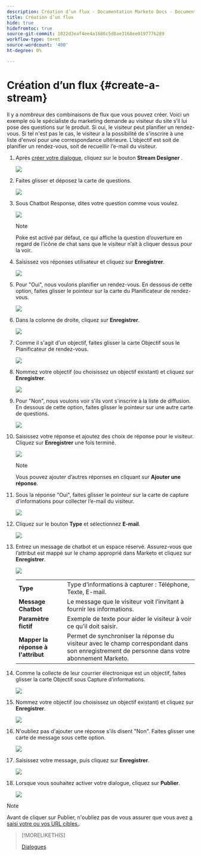 ```yaml
---
description: Création d’un flux - Documentation Marketo Docs - Documentation du produit
title: Création d’un flux
hide: true
hidefromtoc: true
source-git-commit: 1022d3eaf4ee4a1686c5d8ae3168ee0197776289
workflow-type: tm+mt
source-wordcount: '400'
ht-degree: 0%

---
```


# Création d’un flux {#create-a-stream}

Il y a _nombreux_ des combinaisons de flux que vous pouvez créer. Voici un exemple où le spécialiste du marketing demande au visiteur du site s’il lui pose des questions sur le produit. Si oui, le visiteur peut planifier un rendez-vous. Si tel n&#39;est pas le cas, le visiteur a la possibilité de s&#39;inscrire à une liste d&#39;envoi pour une correspondance ultérieure. L’objectif est soit de planifier un rendez-vous, soit de recueillir l’e-mail du visiteur.

1. Après [créer votre dialogue](/help/marketo/product-docs/demand-generation/dynamic-chat/dialogues.md#create-a-new-dialogue), cliquez sur le bouton **Stream Designer** .

   ![](assets/create-a-stream-1.png)

1. Faites glisser et déposez la carte de questions.

   ![](assets/create-a-stream-2.png)

1. Sous Chatbot Response, dites votre question comme vous voulez.

   ![](assets/create-a-stream-3.png)

   >[!NOTE]
   >
   >Poke est activé par défaut, ce qui affiche la question d’ouverture en regard de l’icône de chat sans que le visiteur n’ait à cliquer dessus pour la voir.

1. Saisissez vos réponses utilisateur et cliquez sur **Enregistrer**.

   ![](assets/create-a-stream-4.png)

1. Pour &quot;Oui&quot;, nous voulons planifier un rendez-vous. En dessous de cette option, faites glisser le pointeur sur la carte du Planificateur de rendez-vous.

   ![](assets/create-a-stream-5.png)

1. Dans la colonne de droite, cliquez sur **Enregistrer**.

   ![](assets/create-a-stream-6.png)

1. Comme il s&#39;agit d&#39;un objectif, faites glisser la carte Objectif sous le Planificateur de rendez-vous.

   ![](assets/create-a-stream-7.png)

1. Nommez votre objectif (ou choisissez un objectif existant) et cliquez sur **Enregistrer**.

   ![](assets/create-a-stream-8.png)

1. Pour &quot;Non&quot;, nous voulons voir s&#39;ils vont s&#39;inscrire à la liste de diffusion. En dessous de cette option, faites glisser le pointeur sur une autre carte de questions.

   ![](assets/create-a-stream-9.png)

1. Saisissez votre réponse et ajoutez des choix de réponse pour le visiteur. Cliquez sur **Enregistrer** une fois terminé.

   ![](assets/create-a-stream-10.png)

   >[!NOTE]
   >
   >Vous pouvez ajouter d’autres réponses en cliquant sur **Ajouter une réponse**.

1. Sous la réponse &quot;Oui&quot;, faites glisser le pointeur sur la carte de capture d’informations pour collecter l’e-mail du visiteur.

   ![](assets/create-a-stream-11.png)

1. Cliquez sur le bouton **Type** et sélectionnez **E-mail**.

   ![](assets/create-a-stream-12.png)

1. Entrez un message de chatbot et un espace réservé. Assurez-vous que l’attribut est mappé sur le champ approprié dans Marketo et cliquez sur **Enregistrer**.

   ![](assets/create-a-stream-13.png)

   <table>
    <tr>
     <td><strong>Type</strong></td>
     <td>Type d’informations à capturer : Téléphone, Texte, E-mail.</td>
    </tr>
    <tr>
     <td><strong>Message Chatbot</strong></td>
     <td>Le message que le visiteur voit l’invitant à fournir les informations.</td>
    </tr>
    <tr>
     <td><strong>Paramètre fictif</strong></td>
     <td>Exemple de texte pour aider le visiteur à voir ce qu’il doit saisir.</td>
    </tr>
    <tr>
     <td><strong>Mapper la réponse à l'attribut</strong></td>
     <td>Permet de synchroniser la réponse du visiteur avec le champ correspondant dans son enregistrement de personne dans votre abonnement Marketo.</td>
    </tr>
   </table>

1. Comme la collecte de leur courrier électronique est un objectif, faites glisser la carte Objectif sous Capture d’informations.

   ![](assets/create-a-stream-14.png)

1. Nommez votre objectif (ou choisissez un objectif existant) et cliquez sur **Enregistrer**.

   ![](assets/create-a-stream-15.png)

1. N&#39;oubliez pas d&#39;ajouter une réponse s&#39;ils disent &quot;Non&quot;. Faites glisser une carte de message sous cette option.

   ![](assets/create-a-stream-16.png)

1. Saisissez votre message, puis cliquez sur **Enregistrer**.

   ![](assets/create-a-stream-17.png)

1. Lorsque vous souhaitez activer votre dialogue, cliquez sur **Publier**.

   ![](assets/create-a-stream-18.png)

>[!NOTE]
>
>Avant de cliquer sur Publier, n&#39;oubliez pas de vous assurer que vous avez [a saisi votre ou vos URL cibles.](/help/marketo/product-docs/demand-generation/dynamic-chat/dialogues.md#target).

>[!MORELIKETHIS]
>
>[Dialogues](/help/marketo/product-docs/demand-generation/dynamic-chat/dialogues.md)
